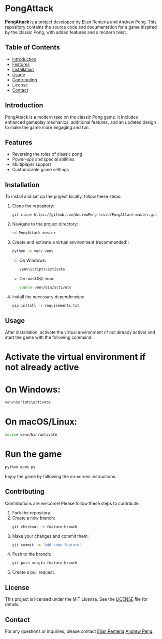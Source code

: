 # PongAttack

**PongAttack** is a project developed by Elian Renteria and Andrew Peng. This repository contains the source code and documentation for a game inspired by the classic Pong, with added features and a modern twist.

## Table of Contents

- [Introduction](#introduction)
- [Features](#features)
- [Installation](#installation)
- [Usage](#usage)
- [Contributing](#contributing)
- [License](#license)
- [Contact](#contact)

## Introduction

PongAttack is a modern take on the classic Pong game. It includes enhanced gameplay mechanics, additional features, and an updated design to make the game more engaging and fun.

## Features

- Reversing the roles of classic pong
- Power-ups and special abilities
- Multiplayer support
- Customizable game settings

## Installation

To install and set up the project locally, follow these steps:

1. Clone the repository:
   ```bash
   git clone https://github.com/AndrewPeng-tcssd/PongAttack-master.git
   ```
2. Navigate to the project directory:
   ```bash
   cd PongAttack-master
   ```
3. Create and activate a virtual environment (recommended):
   ```bash
   python -m venv venv
   ```
   - On Windows:
     ```bash
     venv\Scripts\activate
     ```
   - On macOS/Linux:
     ```bash
     source venv/bin/activate
     ```
4. Install the necessary dependencies:
   ```bash
   pip install -r requirements.txt
   ```

## Usage

After installation, activate the virtual environment (if not already active) and start the game with the following command:

# Activate the virtual environment if not already active
# On Windows:
```bash
venv\Scripts\activate
```
# On macOS/Linux:
```bash
source venv/bin/activate
```
# Run the game
```bash
python game.py
```

Enjoy the game by following the on-screen instructions.

## Contributing

Contributions are welcome! Please follow these steps to contribute:

1. Fork the repository.
2. Create a new branch:
   ```bash
   git checkout -b feature-branch
   ```
3. Make your changes and commit them:
   ```bash
   git commit -m 'Add some feature'
   ```
4. Push to the branch:
   ```bash
   git push origin feature-branch
   ```
5. Create a pull request.

## License

This project is licensed under the MIT License. See the [LICENSE](LICENSE) file for details.

## Contact

For any questions or inquiries, please contact [Elian Renteria](mailto:elianrenteriadevelopment@gmail.com) [Andrew Peng](mailto:andrewpeng125@gmail.com).

